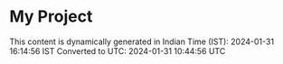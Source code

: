 # My Project

This content is dynamically generated in Indian Time (IST): 2024-01-31 16:14:56 IST
Converted to UTC: 2024-01-31 10:44:56 UTC
